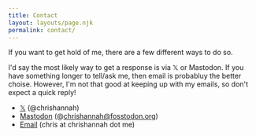 ```yaml
---
title: Contact
layout: layouts/page.njk
permalink: contact/
---
```


If you want to get hold of me, there are a few different ways to do so.

I'd say the most likely way to get a response is via 𝕏 or Mastodon. If you have something longer to tell/ask me, then email is probabluy the better choise. However, I'm not that good at keeping up with my emails, so don't expect a quick reply!

- [𝕏](https://x.com/chrishannah/) (@chrishannah)
- [Mastodon](https://fosstodon.org/@chrishannah) (@chrishannah@fosstodon.org)
- [Email](mailto:chris@chrishannah.me) (chris at chrishannah dot me)
